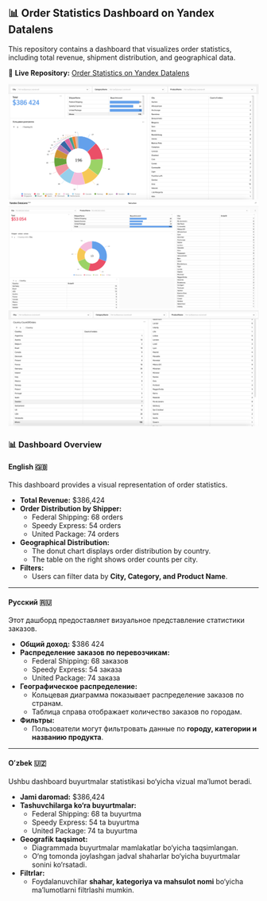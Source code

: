 ## 📊 Order Statistics Dashboard on Yandex Datalens

This repository contains a dashboard that visualizes order statistics, including total revenue, shipment distribution, and geographical data.

🔗 **Live Repository:** [Order Statistics on Yandex Datalens](https://datalens.yandex.cloud/hbh0vgwjawki3)

![Dashboard 1-page](2.png)
![Dashboard 1-page](1.png)
![Dashboard 2-page](3.png)

### 📊 Dashboard Overview  

#### English 🇬🇧  
This dashboard provides a visual representation of order statistics.  

- **Total Revenue:** $386,424  
- **Order Distribution by Shipper:**  
  - Federal Shipping: 68 orders  
  - Speedy Express: 54 orders  
  - United Package: 74 orders  
- **Geographical Distribution:**  
  - The donut chart displays order distribution by country.  
  - The table on the right shows order counts per city.  
- **Filters:**  
  - Users can filter data by **City, Category, and Product Name**.  

---

#### Русский 🇷🇺  
Этот дашборд предоставляет визуальное представление статистики заказов.  

- **Общий доход:** $386 424  
- **Распределение заказов по перевозчикам:**  
  - Federal Shipping: 68 заказов  
  - Speedy Express: 54 заказа  
  - United Package: 74 заказа  
- **Географическое распределение:**  
  - Кольцевая диаграмма показывает распределение заказов по странам.  
  - Таблица справа отображает количество заказов по городам.  
- **Фильтры:**  
  - Пользователи могут фильтровать данные по **городу, категории и названию продукта**.  

---

#### Oʻzbek 🇺🇿  
Ushbu dashboard buyurtmalar statistikasi bo‘yicha vizual ma’lumot beradi.  

- **Jami daromad:** $386,424  
- **Tashuvchilarga ko‘ra buyurtmalar:**  
  - Federal Shipping: 68 ta buyurtma  
  - Speedy Express: 54 ta buyurtma  
  - United Package: 74 ta buyurtma  
- **Geografik taqsimot:**  
  - Diagrammada buyurtmalar mamlakatlar bo‘yicha taqsimlangan.  
  - O‘ng tomonda joylashgan jadval shaharlar bo‘yicha buyurtmalar sonini ko‘rsatadi.  
- **Filtrlar:**  
  - Foydalanuvchilar **shahar, kategoriya va mahsulot nomi** bo‘yicha ma’lumotlarni filtrlashi mumkin.  

